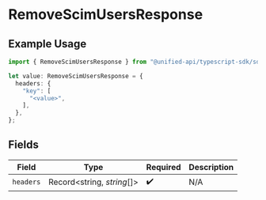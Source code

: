 # RemoveScimUsersResponse

## Example Usage

```typescript
import { RemoveScimUsersResponse } from "@unified-api/typescript-sdk/sdk/models/operations";

let value: RemoveScimUsersResponse = {
  headers: {
    "key": [
      "<value>",
    ],
  },
};
```

## Fields

| Field                      | Type                       | Required                   | Description                |
| -------------------------- | -------------------------- | -------------------------- | -------------------------- |
| `headers`                  | Record<string, *string*[]> | :heavy_check_mark:         | N/A                        |
